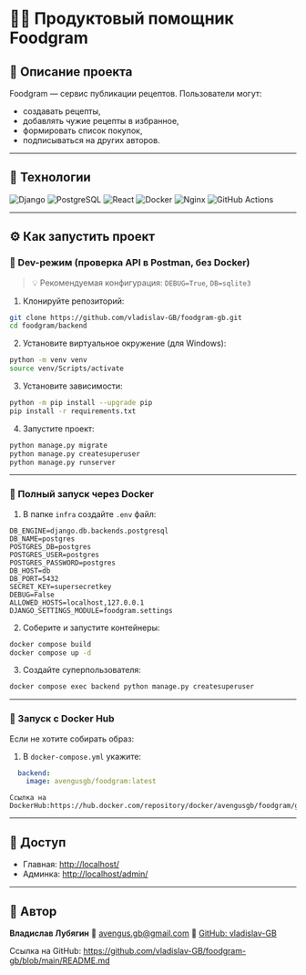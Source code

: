 # 🧑‍🍳 Продуктовый помощник Foodgram

## 📌 Описание проекта

Foodgram — сервис публикации рецептов. Пользователи могут:

- создавать рецепты,
- добавлять чужие рецепты в избранное,
- формировать список покупок,
- подписываться на других авторов.

---

## 🚀 Технологии

![Django](https://img.shields.io/badge/Django-092E20?style=for-the-badge&logo=django&logoColor=white)
![PostgreSQL](https://img.shields.io/badge/PostgreSQL-4169E1?style=for-the-badge&logo=postgresql&logoColor=white)
![React](https://img.shields.io/badge/React-20232A?style=for-the-badge&logo=react&logoColor=61DAFB)
![Docker](https://img.shields.io/badge/Docker-2496ED?style=for-the-badge&logo=docker&logoColor=white)
![Nginx](https://img.shields.io/badge/Nginx-009639?style=for-the-badge&logo=nginx&logoColor=white)
![GitHub Actions](https://img.shields.io/badge/GitHub_Actions-2088FF?style=for-the-badge&logo=github-actions&logoColor=white)

---

## ⚙️ Как запустить проект

### 🔧 Dev-режим (проверка API в Postman, без Docker)

> 💡 Рекомендуемая конфигурация: `DEBUG=True`, `DB=sqlite3`

1. Клонируйте репозиторий:

```bash
git clone https://github.com/vladislav-GB/foodgram-gb.git
cd foodgram/backend
```

2. Установите виртуальное окружение (для Windows):

```bash
python -m venv venv
source venv/Scripts/activate
```

3. Установите зависимости:

```bash
python -m pip install --upgrade pip
pip install -r requirements.txt
```

4. Запустите проект:

```bash
python manage.py migrate
python manage.py createsuperuser
python manage.py runserver
```

---

### 🐳 Полный запуск через Docker

1. В папке `infra` создайте `.env` файл:

```env
DB_ENGINE=django.db.backends.postgresql
DB_NAME=postgres
POSTGRES_DB=postgres
POSTGRES_USER=postgres
POSTGRES_PASSWORD=postgres
DB_HOST=db
DB_PORT=5432
SECRET_KEY=supersecretkey
DEBUG=False
ALLOWED_HOSTS=localhost,127.0.0.1
DJANGO_SETTINGS_MODULE=foodgram.settings
```

2. Соберите и запустите контейнеры:

```bash
docker compose build
docker compose up -d
```

3. Создайте суперпользователя:

```bash
docker compose exec backend python manage.py createsuperuser
```

---

### 🐋 Запуск с Docker Hub

Если не хотите собирать образ:

1. В `docker-compose.yml` укажите:

```yaml
  backend:
    image: avengusgb/foodgram:latest
```
    Ссылка на DockerHub:https://hub.docker.com/repository/docker/avengusgb/foodgram/general
---

## 🔗 Доступ

* Главная: [http://localhost/](http://localhost/)
* Админка: [http://localhost/admin/](http://localhost/admin/)

---

## 👤 Автор

**Владислав Лубягин**
📧 [avengus.gb@gmail.com](mailto:avengus.gb@gmail.com)
🔗 [GitHub: vladislav-GB](https://github.com/vladislav-GB)

Ссылка на GitHub: https://github.com/vladislav-GB/foodgram-gb/blob/main/README.md

